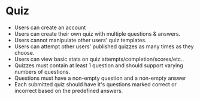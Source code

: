 # Quiz
  - Users can create an account
  - Users can create their own quiz with multiple questions & answers.
  - Users cannot manipulate other users' quiz templates.
  - Users can attempt other users' published quizzes as many times as they choose.
  - Users can view basic stats on quiz attempts/completion/scores/etc..
  - Quizzes must contain at least 1 question and should support varying numbers of questions.
  - Questions must have a non-empty question and a non-empty answer
  - Each submitted quiz should have it's questions marked correct or incorrect based on the predefined answers.
